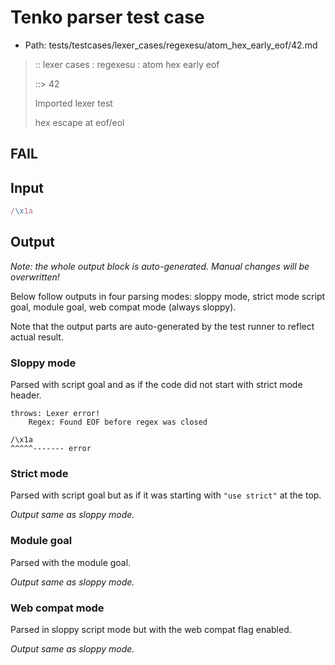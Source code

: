 # Tenko parser test case

- Path: tests/testcases/lexer_cases/regexesu/atom_hex_early_eof/42.md

> :: lexer cases : regexesu : atom hex early eof
>
> ::> 42
>
> Imported lexer test
>
> hex escape at eof/eol

## FAIL

## Input

`````js
/\x1a
`````

## Output

_Note: the whole output block is auto-generated. Manual changes will be overwritten!_

Below follow outputs in four parsing modes: sloppy mode, strict mode script goal, module goal, web compat mode (always sloppy).

Note that the output parts are auto-generated by the test runner to reflect actual result.

### Sloppy mode

Parsed with script goal and as if the code did not start with strict mode header.

`````
throws: Lexer error!
    Regex: Found EOF before regex was closed

/\x1a
^^^^^------- error
`````

### Strict mode

Parsed with script goal but as if it was starting with `"use strict"` at the top.

_Output same as sloppy mode._

### Module goal

Parsed with the module goal.

_Output same as sloppy mode._

### Web compat mode

Parsed in sloppy script mode but with the web compat flag enabled.

_Output same as sloppy mode._
